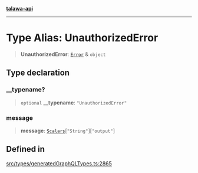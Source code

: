 [**talawa-api**](../../../README.md)

***

# Type Alias: UnauthorizedError

> **UnauthorizedError**: [`Error`](Error.md) & `object`

## Type declaration

### \_\_typename?

> `optional` **\_\_typename**: `"UnauthorizedError"`

### message

> **message**: [`Scalars`](Scalars.md)\[`"String"`\]\[`"output"`\]

## Defined in

[src/types/generatedGraphQLTypes.ts:2865](https://github.com/Suyash878/talawa-api/blob/f376d03c37e9acd046e7cc983947432c95f74442/src/types/generatedGraphQLTypes.ts#L2865)
